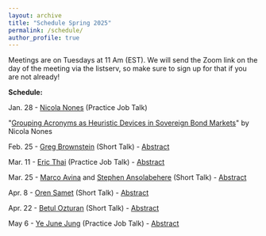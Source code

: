 ```yaml
---
layout: archive
title: "Schedule Spring 2025"
permalink: /schedule/
author_profile: true
---
```

Meetings are on Tuesdays at 11 Am (EST). We will send the Zoom link on the day of the meeting via the listserv, so make sure to sign up for that if you are not already!

**Schedule:**

Jan. 28 - [Nicola Nones](https://www.nicolanones.com/) (Practice Job Talk)

"[Grouping Acronyms as Heuristic Devices in Sovereign Bond Markets](https://io-workshop.github.io/files/1.28_JMP_NN_2025.pdf)" by Nicola Nones

Feb. 25 - [Greg Brownstein](https://www.gregbrownstein.com) (Short Talk) - [Abstract](https://io-workshop.github.io/files/Brownstein_abstract_2025.pdf)

Mar. 11 - [Eric Thai](https://www.linkedin.com/in/ericthai98/) (Practice Job Talk) - [Abstract](https://io-workshop.github.io/files/Thai_abstract_2025.pdf)

Mar. 25 - [Marco Avina](https://www.marcomavina.com) and [Stephen Ansolabehere](https://hls.harvard.edu/faculty/stephen-d-ansolabehere/) (Short Talk) - [Abstract](https://io-workshop.github.io/files/Avina_Ansolabenhere_abstract_2025.pdf)

Apr. 8 - [Oren Samet](https://www.orensamet.com) (Short Talk) - [Abstract](https://io-workshop.github.io/files/Samet_abstract_2025.pdf)

Apr. 22 - [Betul Ozturan](https://x.com/betulrozturan) (Short Talk) - [Abstract](https://io-workshop.github.io/files/Ozturan_abstract_2025.pdf)

May 6 - [Ye June Jung](https://www.yejunejungpoli.com) (Practice Job Talk) - [Abstract](https://io-workshop.github.io/files/Jung_abstract_2025.pdf)



<!--
Dec. 4 - [Do Young Gong](https://dygong2.github.io/doyounggong/)

"[Timing Matters: The Impact of DDR Implementation on Non-State Conflicts](https://io-workshop.github.io/files/Gong_and_Cho-Timing_Matters.pdf)" by Do Young Gong and Jaeseok Cho
-->